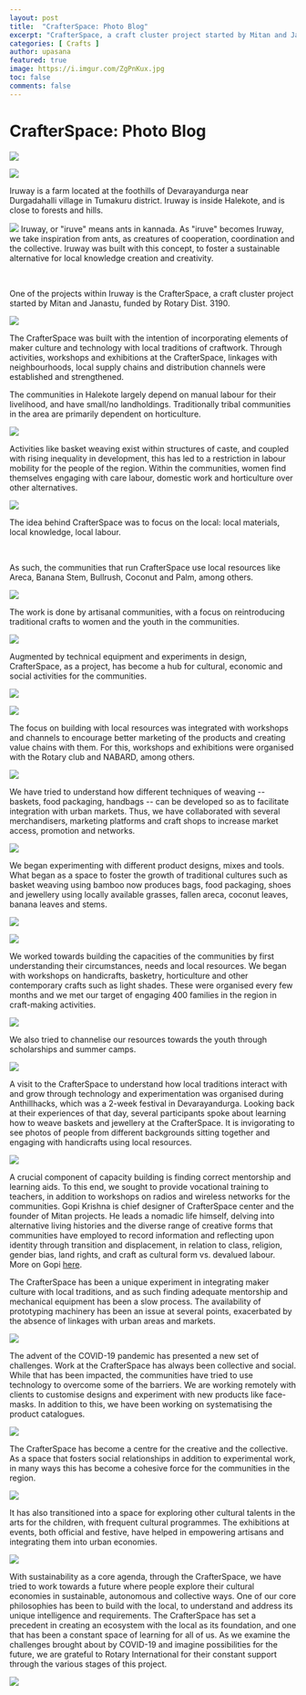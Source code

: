 ```yaml
---
layout: post
title:  "CrafterSpace: Photo Blog"
excerpt: "CrafterSpace, a craft cluster project started by Mitan and Janastu, funded by Rotary Dist. 3190."
categories: [ Crafts ]
author: upasana
featured: true
image: https://i.imgur.com/ZgPnKux.jpg
toc: false
comments: false
---
```


# CrafterSpace: Photo Blog

![](https://i.imgur.com/ZgPnKux.jpg)


![](https://i.imgur.com/M7vmXma.jpg)

Iruway is a farm located at the foothills of Devarayandurga near Durgadahalli village in Tumakuru district. Iruway is inside Halekote, and is close to forests and hills.

![](https://i.imgur.com/Jk9mcmU.jpg)
Iruway, or "iruve" means ants in kannada. As "iruve" becomes Iruway, we take inspiration from ants, as creatures of cooperation, coordination and the collective. Iruway was built with this concept, to foster a sustainable alternative for local knowledge creation and creativity.

<div class="two-by-two">
  
  <img src="https://i.imgur.com/Jm83GUn.jpg" alt=""/>

  <img src="https://i.imgur.com/sTdVM0p.jpg" alt=""/>
  
</div>


One of the projects within Iruway is the CrafterSpace, a craft cluster project started by Mitan and Janastu, funded by Rotary Dist. 3190.

![](https://i.imgur.com/52sm5M0.jpg)

The CrafterSpace was built with the intention of incorporating elements of maker culture and technology with local traditions of craftwork. Through activities, workshops and exhibitions at the CrafterSpace, linkages with neighbourhoods, local supply chains and distribution channels were established and strengthened.

The communities in Halekote largely depend on manual labour for their livelihood, and have small/no landholdings. Traditionally tribal communities in the area are primarily dependent on horticulture.

![](https://i.imgur.com/jWaExD1.jpg)

Activities like basket weaving exist within structures of caste, and coupled with rising inequality in development, this has led to a restriction in labour mobility for the people of the region. Within the communities, women find themselves engaging with care labour, domestic work and horticulture over other alternatives.

![](https://i.imgur.com/jpCi5nJ.jpg)

The idea behind CrafterSpace was to focus on the local: local materials, local knowledge, local labour.

<div class="two-by-two">
  <img src="https://i.imgur.com/Jem2F9c.jpg" alt=""/>

  <img src="https://i.imgur.com/KllN1uw.jpg" alt=""/>
</div>


As such, the communities that run CrafterSpace use local resources like Areca, Banana Stem, Bullrush, Coconut and Palm, among others.

![](https://i.imgur.com/JgApH3N.jpg)

The work is done by artisanal communities, with a focus on reintroducing traditional crafts to women and the youth in the communities.

![](https://i.imgur.com/u46KZwx.jpg)

Augmented by technical equipment and experiments in design, CrafterSpace, as a project, has become a hub for cultural, economic and social activities for the communities.

![](https://i.imgur.com/6SgPDLU.jpg)

![](https://i.imgur.com/DrC13aD.jpg)


The focus on building with local resources was integrated with workshops and channels to encourage better marketing of the products and creating value chains with them. For this, workshops and exhibitions were organised with the Rotary club and NABARD, among others.

![](https://i.imgur.com/LJOwUI6.jpg)

We have tried to understand how different techniques of weaving -- baskets, food packaging, handbags -- can be developed so as to facilitate integration with urban markets. Thus, we have collaborated with several merchandisers, marketing platforms and craft shops to increase market access, promotion and networks.

![](https://i.imgur.com/ff1kUSk.jpg)

We began experimenting with different product designs, mixes and tools. What began as a space to foster the growth of traditional cultures such as basket weaving using bamboo now produces bags, food packaging, shoes and jewellery using locally available grasses, fallen areca, coconut leaves, banana leaves and stems.

![](https://i.imgur.com/ruhZ0fr.jpg)

![](https://i.imgur.com/zpdlnz1.jpg)

We worked towards building the capacities of the communities by first understanding their circumstances, needs and local resources. We began with workshops on handicrafts, basketry, horticulture and other contemporary crafts such as light shades. These were organised every few months and we met our target of engaging 400 families in the region in craft-making activities.

![](https://i.imgur.com/OZyY7DK.jpg)

We also tried to channelise our resources towards the youth through scholarships and summer camps.

![](https://i.imgur.com/ZzLjNOD.jpg)

A visit to the CrafterSpace to understand how local traditions interact with and grow through technology and experimentation was organised during Anthillhacks, which was a 2-week festival in Devarayandurga. Looking back at their experiences of that day, several participants spoke about learning how to weave baskets and jewellery at the CrafterSpace. It is invigorating to see photos of people from different backgrounds sitting together and engaging with handicrafts using local resources.

![](https://i.imgur.com/MicSblo.jpg)

A crucial component of capacity building is finding correct mentorship and learning aids. To this end, we sought to provide vocational training to teachers, in addition to workshops on radios and wireless networks for the communities. Gopi Krishna is chief designer of CrafterSpace center and the founder of Mitan projects. He leads a nomadic life himself, delving into alternative living histories and the diverse range of creative forms that communities have employed to record information and reflecting upon identity through transition and displacement, in relation to class, religion, gender bias, land rights, and craft as cultural form vs. devalued labour. More on Gopi [here](https://docs.google.com/document/d/1ts1Ziffm55lTlX6DbnsF3o6RDdpZVABdXJkMwQMp3Cg). 

The CrafterSpace has been a unique experiment in integrating maker culture with local traditions, and as such finding adequate mentorship and mechanical equipment has been a slow process. The availability of prototyping machinery has been an issue at several points, exacerbated by the absence of linkages with urban areas and markets.

![](https://i.imgur.com/pt5mQgP.jpg)

The advent of the COVID-19 pandemic has presented a new set of challenges. Work at the CrafterSpace has always been collective and social. While that has been impacted, the communities have tried to use technology to overcome some of the barriers. We are working remotely with clients to customise designs and experiment with new products like face-masks. In addition to this, we have been working on systematising the product catalogues.

![](https://i.imgur.com/in6WKiB.jpg)

The CrafterSpace has become a centre for the creative and the collective. As a space that fosters social relationships in addition to experimental work, in many ways this has become a cohesive force for the communities in the region.

![](https://i.imgur.com/jKmUZUe.jpg)

It has also transitioned into a space for exploring other cultural talents in the arts for the children, with frequent cultural programmes. The exhibitions at events, both official and festive, have helped in empowering artisans and integrating them into urban economies.

![](https://i.imgur.com/wTNARYi.jpg)

With sustainability as a core agenda, through the CrafterSpace, we have tried to work towards a future where people explore their cultural economies in sustainable, autonomous and collective ways. One of our core philosophies has been to build with the local, to understand and address its unique intelligence and requirements. The CrafterSpace has set a precedent in creating an ecosystem with the local as its foundation, and one that has been a constant space of learning for all of us. As we examine the challenges brought about by COVID-19 and imagine possibilities for the future, we are grateful to Rotary International for their constant support through the various stages of this project.

![](https://i.imgur.com/L42aYPB.jpg)







